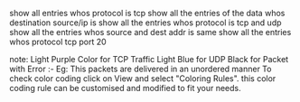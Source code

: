 show all entries whos protocol is tcp
show all the entries of the data whos destination source/ip is 
show all the entries whos protocol is tcp and udp
show all the entries whos source and dest addr is same
show all the entries whos protocol tcp port 20

note: Light Purple Color for TCP Traffic 
Light Blue for UDP
Black for Packet with Error :- Eg: This packets are delivered in an unordered manner
To check color coding click on View and select "Coloring Rules". this color coding rule can be customised and modified to fit your needs.
